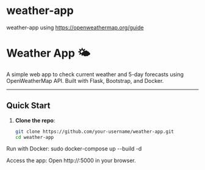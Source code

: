 # weather-app  
weather-app using https://openweathermap.org/guide


# Weather App 🌤️

A simple web app to check current weather and 5-day forecasts using OpenWeatherMap API. Built with Flask, Bootstrap, and Docker.

---

## Quick Start

1. **Clone the repo**:
   ```bash
   git clone https://github.com/your-username/weather-app.git
   cd weather-app

Run with Docker:
sudo docker-compose up --build -d

Access the app:
Open http://<EC2-publicip>:5000 in your browser.
